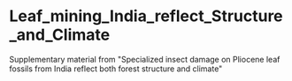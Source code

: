 # Leaf_mining_India_reflect_Structure_and_Climate
Supplementary material from "Specialized insect damage on Pliocene leaf fossils from India reflect both forest structure and climate"
